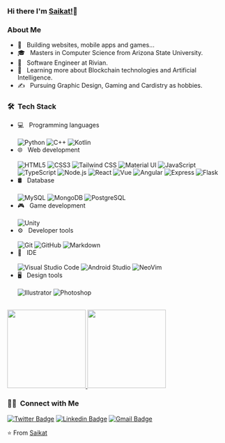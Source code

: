 ### Hi there I'm [Saikat!](https://sdnitrogen.github.io)👋

<h3> About Me </h3>

- 🤔 &nbsp; Building websites, mobile apps and games...
- 🎓 &nbsp; Masters in Computer Science from Arizona State University.
- 💼 &nbsp; Software Engineer at Rivian.
- 🌱 &nbsp; Learning more about Blockchain technologies and Artificial Intelligence.
- ✍️ &nbsp; Pursuing Graphic Design, Gaming and Cardistry as hobbies.

<h3> 🛠 &nbsp;Tech Stack</h3>

- 💻 &nbsp; Programming languages<br><br>
  ![Python](https://img.shields.io/badge/Python-3776AB?style=for-the-badge&logo=python&logoColor=white)
  ![C++](https://img.shields.io/badge/C%2B%2B-00599C?style=for-the-badge&logo=c%2B%2B&logoColor=white)
  ![Kotlin](https://img.shields.io/badge/Kotlin-0095D5?&style=for-the-badge&logo=kotlin&logoColor=white)
- 🌐 &nbsp; Web development<br><br>
  ![HTML5](https://img.shields.io/badge/HTML5-E34F26?style=for-the-badge&logo=html5&logoColor=white)
  ![CSS3](https://img.shields.io/badge/CSS3-1572B6?style=for-the-badge&logo=css3&logoColor=white)
  ![Tailwind CSS](https://img.shields.io/badge/Tailwind_CSS-38B2AC?style=for-the-badge&logo=tailwind-css&logoColor=white)
  ![Material UI](https://img.shields.io/badge/Material--UI-0081CB?style=for-the-badge&logo=material-ui&logoColor=white)
  ![JavaScript](https://img.shields.io/badge/JavaScript-F7DF1E?style=for-the-badge&logo=javascript&logoColor=black)
  ![TypeScript](https://img.shields.io/badge/TypeScript-007ACC?style=for-the-badge&logo=typescript&logoColor=white)
  ![Node.js](https://img.shields.io/badge/Node.js-43853D?style=for-the-badge&logo=node.js&logoColor=white)
  ![React](https://img.shields.io/badge/React-20232A?style=for-the-badge&logo=react&logoColor=61DAFB)
  ![Vue](https://img.shields.io/badge/Vue.js-35495E?style=for-the-badge&logo=vue.js&logoColor=4FC08D)
  ![Angular](https://img.shields.io/badge/Angular-DD0031?style=for-the-badge&logo=angular&logoColor=white)
  ![Express](https://img.shields.io/badge/Express.js-404D59?style=for-the-badge)
  ![Flask](https://img.shields.io/badge/Flask-000000?style=for-the-badge&logo=flask&logoColor=white)
- 🛢 &nbsp; Database<br><br>
  ![MySQL](https://img.shields.io/badge/MySQL-00000F?style=for-the-badge&logo=mysql&logoColor=white)
  ![MongoDB](https://img.shields.io/badge/MongoDB-4EA94B?style=for-the-badge&logo=mongodb&logoColor=white)
  ![PostgreSQL](https://img.shields.io/badge/PostgreSQL-316192?style=for-the-badge&logo=postgresql&logoColor=white)
- 🎮 &nbsp; Game development<br><br>
  ![Unity](https://img.shields.io/badge/Unity-100000?style=for-the-badge&logo=unity&logoColor=white)
- ⚙️ &nbsp; Developer tools<br><br>
  ![Git](https://img.shields.io/badge/-Git-F1502F?style=for-the-badge&logo=git&logoColor=white)
  ![GitHub](https://img.shields.io/badge/GitHub-100000?style=for-the-badge&logo=github&logoColor=white)
  ![Markdown](https://img.shields.io/badge/Markdown-000000?style=for-the-badge&logo=markdown&logoColor=white)
- 🔧 &nbsp; IDE<br><br>
  ![Visual Studio Code](https://img.shields.io/badge/-Visual%20Studio%20Code-007ACC?style=for-the-badge&logo=visual-studio-code&logoColor=white)
  ![Android Studio](https://img.shields.io/badge/-Android%20Studio-3DDC84?style=for-the-badge&logo=android&logoColor=white)
  ![NeoVim](https://img.shields.io/badge/-NeoVim-%2357A143.svg?style=for-the-badge&logo=neovim&logoColor=white)
- 🖥 &nbsp; Design tools<br><br>
  ![Illustrator](https://img.shields.io/badge/-Illustrator-FBB034?style=for-the-badge&logo=adobe-illustrator&logoColor=black)
  ![Photoshop](https://img.shields.io/badge/-Photoshop-00A4E4?style=for-the-badge&logo=adobe-photoshop&logoColor=white)

<br/>

<a href="https://github.com/sdnitrogen">
  <img height="180em" src="https://github-readme-stats.vercel.app/api?username=sdnitrogen&theme=buefy&show_icons=true" />
  <img height="180em" src="https://github-readme-stats.vercel.app/api/top-langs/?username=sdnitrogen&theme=buefy&layout=compact" />
</a>

<br/>

### 🤝🏻 &nbsp;Connect with Me

[![Twitter Badge](https://img.shields.io/badge/-@sdnitrogen-1ca0f1?style=for-the-badge&logo=twitter&logoColor=white&link=https://twitter.com/sdnitrogen)](https://twitter.com/sdnitrogen) [![Linkedin Badge](https://img.shields.io/badge/-sdnitrogen-blue?style=for-the-badge&logo=Linkedin&logoColor=white&link=https://www.linkedin.com/in/sdnitrogen/)](https://www.linkedin.com/in/sdnitrogen/) [![Gmail Badge](https://img.shields.io/badge/-sdatta27@asu.edu-c14438?style=for-the-badge&logo=Gmail&logoColor=white&link=mailto:sdatta27@asu.edu)](mailto:sdatta27@asu.edu)


⭐️ From [Saikat](https://github.com/sdnitrogen)
